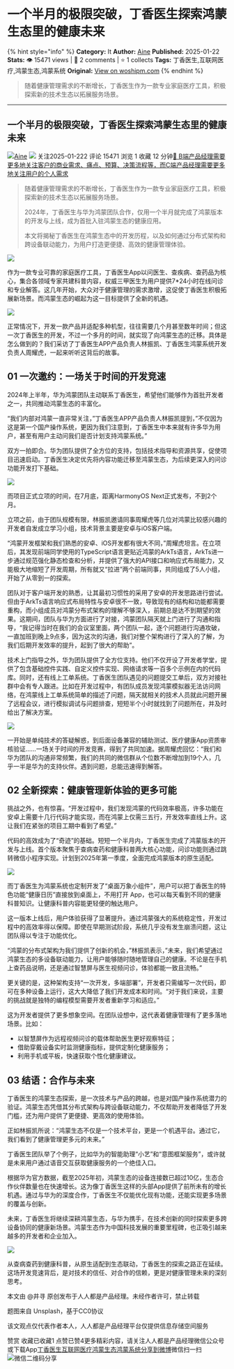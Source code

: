 # 一个半月的极限突破，丁香医生探索鸿蒙生态里的健康未来
{% hint style="info" %}
**Category:** It
**Author:** [Aine](https://www.woshipm.com/u/50794)
**Published:** 2025-01-22  
**Stats:** 👁️ 15471 views | 💬 2 comments | ⭐ 1 collects
**Tags:** 丁香医生,互联网医疗,鸿蒙生态,鸿蒙系统
**Original:** [View on woshipm.com](https://www.woshipm.com/it/6173959.html)
{% endhint %}
> 随着健康管理需求的不断增长，丁香医生作为一款专业家庭医疗工具，积极探索新的技术生态以拓展服务场景。

---

## 一个半月的极限突破，丁香医生探索鸿蒙生态里的健康未来

[![](https://image.woshipm.com/wp-files/2019/12/AcxKvyN2ELsaMwXD8QBS.gif!/both/72x72)](https://www.woshipm.com/u/50794)[Aine](https://www.woshipm.com/u/50794) ![](https://static.woshipm.com/tag/1101_1@2x.png) 关注2025-01-222 评论 15471 浏览 1 收藏 12 分钟[🔗 B端产品经理需要更多地关注客户的商业需求、痛点、预算、决策流程等，而C端产品经理需要更多地关注用户的个人需求](https://ke.qidianla.com/courses/bcpm)

> 随着健康管理需求的不断增长，丁香医生作为一款专业家庭医疗工具，积极探索新的技术生态以拓展服务场景。
> 
> 2024年，丁香医生与华为鸿蒙团队合作，仅用一个半月就完成了鸿蒙版本的开发与上线，成为首批入驻鸿蒙生态的健康应用。
> 
> 本文将揭秘丁香医生在鸿蒙生态中的开发历程，以及如何通过分布式架构和跨设备联动能力，为用户打造更便捷、高效的健康管理体验。

![](https://image.woshipm.com/2024/09/30/d9fb1546-7f18-11ef-b388-00163e142b65.png)

作为一款专业可靠的家庭医疗工具，丁香医生App以问医生、查疾病、查药品为核心，集合各领域专家共建科普内容，权威三甲医生为用户提供7\*24小时在线问诊和专业解答。这几年开始，大众对于健康管理的需求激增，这促使丁香医生积极拓展新场景。而鸿蒙生态的崛起为这一目标提供了全新的机遇。

![](https://image.woshipm.com/wp-files/2025/01/3rBlfaao4myfWcHCpfTe-scaled.jpg)

正常情况下，开发一款产品并适配多种机型，往往需要几个月甚至数年时间；但这一次丁香医生的开发，不过一个多月的时间，就实现了向鸿蒙生态的迁移。具体是怎么做到的？我们采访了丁香医生APP产品负责人林振凯、丁香医生鸿蒙系统开发负责人周耀虎，一起来听听这背后的故事。

## 01 一次邀约：一场关于时间的开发竞速

2024年上半年，华为鸿蒙团队主动联系丁香医生，希望他们能够作为首批开发者之一，共同推动鸿蒙生态的丰富化。

“我们内部对鸿蒙一直非常关注，”丁香医生APP产品负责人林振凯提到，”不仅因为这是第一个国产操作系统，更因为我们注意到，丁香医生中本来就有许多华为用户，甚至有用户主动问我们是否计划支持鸿蒙系统。”

双方一拍即合。华为团队提供了全方位的支持，包括技术指导和资源共享，促使项目迅速启动。丁香医生决定优先将内容功能迁移至鸿蒙生态，为后续更深入的问诊功能开发打下基础。

![](https://image.woshipm.com/wp-files/2025/01/qV8TgYgKKzEnbxMYsFCt-scaled.jpg)

而项目正式立项的时间，在7月底，距离HarmonyOS Next正式发布，不到2个月。

立项之前，由于团队规模有限，林振凯邀请同事周耀虎等几位对鸿蒙比较感兴趣的开发者自发成立学习小组，技术背景主要是安卓与iOS客户端。

“鸿蒙开发框架和我们熟悉的安卓、iOS开发都有很大不同，”周耀虎坦言。在立项后，其发现前端同学使用的TypeScript语言更贴近鸿蒙的ArkTs语言，ArkTs进一步通过规范强化静态检查和分析，并提供了强大的API接口和响应式布局能力，又能极大地缩短了开发周期，所有就又“拉进”两个前端同事，共同组成了5人小组，开始了从零到一的探索。

团队对于客户端开发的熟悉，让其最初习惯性的采用了安卓的开发思路进行尝试。但由于ArkTs语言响应式布局特性与安卓很不一致，导致现有的结构和功能都需要重构，而小组成员对鸿蒙分布式架构的理解不够深入，前期总是达不到期望的效果。这期间，团队与华为方面进行了对接，鸿蒙团队隔天就上门进行了沟通和指导，“我记得当时在我们的会议室里面，两个团队一起，逐个问题进行沟通攻破，一直加班到晚上9点多，因为这次的沟通，我们对整个架构进行了深入的了解，为我们后期开发效率的提升，起到了很大的帮助”。

技术上门指导之外，华为团队提供了全方位支持。他们不仅开设了开发者学堂，提供了包含基础控件实践、自定义控件实现、网络请求等一百多个示例在内的代码库。同时，还有线上工单系统。丁香医生团队遇见的问题提交工单后，双方对接社群中会有专人跟进。比如在开发过程中，有团队成员发现鸿蒙模拟器无法访问网络，在鸿蒙线上工单系统简单的描述了问题，隔天就相关的技术人员就此问题开展了远程会议，进行模拟调试与问题排查，短短半个小时就找到了问题所在，并及时给出了解决方案。

![](https://image.woshipm.com/wp-files/2025/01/ypm2Voe9hpOjAVLIQHNq.png)

一开始是单纯技术的答疑解惑，到后面设备兼容的辅助测试、医疗健康App资质审核验证……一场关于时间的开发竞赛，得到了共同加速。据周耀虎回忆：“我们和华为团队的沟通非常频繁，我们的共同的微信群从个位数不断增加到19个人，几乎一半是华为的支持伙伴。遇到问题，总能迅速得到解答。

## 02 全新探索：健康管理新体验的更多可能

挑战之外，也有惊喜。“开发过程中，我们发现鸿蒙的代码效率极高，许多功能在安卓上需要十几行代码才能实现，而在鸿蒙上仅需三五行，开发效率直线上升。这让我们在紧张的项目工期中看到了希望。”

代码的高效成为了“奇迹”的基础。短短一个半月内，丁香医生完成了鸿蒙版本的开发与上线。首个版本聚焦于查病查药和健康科普两大核心功能，问诊功能则通过跳转微信小程序实现。计划到2025年第一季度，全面完成鸿蒙版本的原生适配。

![](https://image.woshipm.com/wp-files/2025/01/zXaC6vCMvUOtK6bJjsJP.png)

而丁香医生为鸿蒙系统也定制开发了“桌面万象小组件”，用户可以把丁香医生的特色功能“健康日历”直接放到桌面上，不用打开 App，也可以每天看到不同的健康科普知识。让健康科普内容能更轻便的触达用户。

这一版本上线后，用户体验获得了显著提升。通过鸿蒙强大的系统稳定性，开发过程中的高效率得以保障。即使在早期测试阶段，系统几乎没有发生崩溃问题，这让团队得以专注于功能优化。

“鸿蒙的分布式架构为我们提供了创新的机会，”林振凯表示，”未来，我们希望通过鸿蒙生态的多设备联动能力，让用户能够随时随地管理自己的健康。不论是在手机上查药品说明，还是通过智慧屏与医生视频问诊，体验都能一致且流畅。”

更关键的是，这种架构支持“一次开发，多端部署”，开发者只需编写一次代码，即可在多种设备上运行，这大大降低了我们开发成本和时间。“对于我们来说，主要的挑战就是独特的编程模型需要开发者重新学习和适应。”

这为开发者提供了更多想象空间。在团队设想中，这代表着健康管理有了更多落地场景。比如：

*   以智慧屏作为远程视频问诊的载体帮助医生更好观察特征；
*   借助穿戴设备实时监测健康指标，提供定制化健康服务；
*   利用手机或平板，快速获取个性化健康建议。

## 03 结语：合作与未来

丁香医生的鸿蒙生态探索，是一次技术与产品的跨越，也是对国产操作系统潜力的验证。鸿蒙生态凭借其分布式架构与跨设备联动能力，不仅帮助开发者降低了开发门槛，还为用户提供了更便捷、更高效的使用体验。

正如林振凯所说：“鸿蒙生态不仅是一个技术平台，更是一个机遇平台。通过它，我们看到了健康管理更多元的未来。”

丁香医生团队举了个例子，比如华为的智能助理“小艺”和“意图框架服务”，或许就是未来用户通过语音交互获取健康服务的一个绝佳入口。

根据华为官方数据，截至2025年初，鸿蒙生态的设备连接数已超过10亿，生态合作伙伴数量也在快速增长。这为像丁香医生这样的头部App提供了前所未有的增长机遇。通过与华为的深度合作，丁香医生不仅能优化现有功能，还能实现更多场景的覆盖与创新。

未来，丁香医生将继续深耕鸿蒙生态，与华为携手，在技术创新的同时探索更多跨设备协同的健康新场景。鸿蒙生态作为中国科技发展的重要里程碑，也正吸引越来越多的开发者和企业加入。

![](https://image.woshipm.com/wp-files/2025/01/4jP0Luei6cvn5SfugWc3-scaled.jpg)

从查病查药到健康科普，从原生适配到生态联动，丁香医生的探索之路正在延续。这场开发竞速背后，是对技术的信任、对合作的信赖，更是对健康管理未来的深刻思考。

本文由 @井寻 原创发布于人人都是产品经理。未经作者许可，禁止转载

题图来自 Unsplash，基于CC0协议

该文观点仅代表作者本人，人人都是产品经理平台仅提供信息存储空间服务

赞赏 收藏已收藏1 点赞已赞4更多精彩内容，请关注人人都是产品经理微信公众号或下载App[丁香医生](https://www.woshipm.com/tag/%e4%b8%81%e9%a6%99%e5%8c%bb%e7%94%9f)[互联网医疗](https://www.woshipm.com/tag/%e4%ba%92%e8%81%94%e7%bd%91%e5%8c%bb%e7%96%97)[鸿蒙生态](https://www.woshipm.com/tag/%e9%b8%bf%e8%92%99%e7%94%9f%e6%80%81)[鸿蒙系统](https://www.woshipm.com/tag/%e9%b8%bf%e8%92%99%e7%b3%bb%e7%bb%9f)[分享到微博](https://service.weibo.com/share/share.php?appkey=2775287854&title=一个半月的极限突破，丁香医生探索鸿蒙生态里的健康未来&url=https://www.woshipm.com/it/6173959.html&pic=https://image.woshipm.com/2024/09/30/d9fb1546-7f18-11ef-b388-00163e142b65.png)微信扫一扫![微信二维码](https://api.pwmqr.com/qrcode/create/?url=https://www.woshipm.com/it/6173959.html)分享